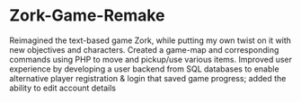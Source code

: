# Zork-Game-Remake
Reimagined the text-based game Zork, while putting my own twist on it with new objectives and characters. 
Created a game-map and corresponding commands using PHP to move and pickup/use various items.
Improved user experience by developing a user backend from SQL databases to enable alternative player registration &amp; login that saved game progress; added the ability to edit account details

